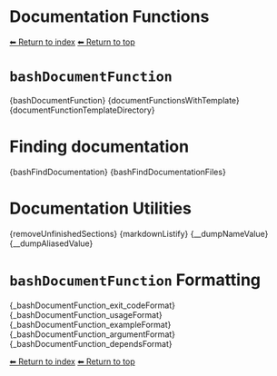 # Documentation Functions

[⬅ Return to index](index.md)
[⬅ Return to top](../index.md)

# `bashDocumentFunction`

{bashDocumentFunction}
{documentFunctionsWithTemplate}
{documentFunctionTemplateDirectory}

# Finding documentation

{bashFindDocumentation}
{bashFindDocumentationFiles}

# Documentation Utilities

{removeUnfinishedSections}
{markdownListify}
{__dumpNameValue}
{__dumpAliasedValue}

# `bashDocumentFunction` Formatting

{_bashDocumentFunction_exit_codeFormat}
{_bashDocumentFunction_usageFormat}
{_bashDocumentFunction_exampleFormat}
{_bashDocumentFunction_argumentFormat}
{_bashDocumentFunction_dependsFormat}


[⬅ Return to index](index.md)
[⬅ Return to top](../index.md)
